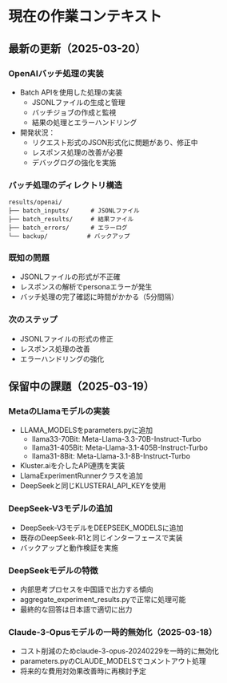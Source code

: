 # 現在の作業コンテキスト

## 最新の更新（2025-03-20）

### OpenAIバッチ処理の実装
- Batch APIを使用した処理の実装
  - JSONLファイルの生成と管理
  - バッチジョブの作成と監視
  - 結果の処理とエラーハンドリング
- 開発状況：
  - リクエスト形式のJSON形式化に問題があり、修正中
  - レスポンス処理の改善が必要
  - デバッグログの強化を実施

### バッチ処理のディレクトリ構造
```
results/openai/
├── batch_inputs/      # JSONLファイル
├── batch_results/     # 結果ファイル
├── batch_errors/      # エラーログ
└── backup/           # バックアップ
```

### 既知の問題
- JSONLファイルの形式が不正確
- レスポンスの解析でpersonaエラーが発生
- バッチ処理の完了確認に時間がかかる（5分間隔）

### 次のステップ
- JSONLファイルの形式の修正
- レスポンス処理の改善
- エラーハンドリングの強化

## 保留中の課題（2025-03-19）

### MetaのLlamaモデルの実装
- LLAMA_MODELSをparameters.pyに追加
  - llama33-70Bit: Meta-Llama-3.3-70B-Instruct-Turbo
  - llama31-405Bit: Meta-Llama-3.1-405B-Instruct-Turbo
  - llama31-8Bit: Meta-Llama-3.1-8B-Instruct-Turbo
- Kluster.aiを介したAPI連携を実装
- LlamaExperimentRunnerクラスを追加
- DeepSeekと同じKLUSTERAI_API_KEYを使用

### DeepSeek-V3モデルの追加
- DeepSeek-V3モデルをDEEPSEEK_MODELSに追加
- 既存のDeepSeek-R1と同じインターフェースで実装
- バックアップと動作検証を実施

### DeepSeekモデルの特徴
- 内部思考プロセスを中国語で出力する傾向
- aggregate_experiment_results.pyで正常に処理可能
- 最終的な回答は日本語で適切に出力

### Claude-3-Opusモデルの一時的無効化（2025-03-18）
- コスト削減のためclaude-3-opus-20240229を一時的に無効化
- parameters.pyのCLAUDE_MODELSでコメントアウト処理
- 将来的な費用対効果改善時に再検討予定

